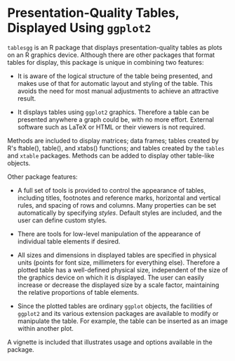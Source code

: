 # Presentation-Quality Tables, Displayed Using `ggplot2`

`tablesgg` is an R package that displays presentation-quality tables as 
plots on an R graphics device.  Although there are other packages that format 
tables for display, this package is unique in combining two features: 

* It is aware of the logical structure of the table being presented, and makes 
use of that for automatic layout and styling of the table.  This avoids 
the need for most manual adjustments to achieve an attractive result. 

* It displays tables using `ggplot2` graphics.  Therefore a table can 
be presented anywhere a graph could be, with no more effort.  External 
software such as LaTeX or HTML or their viewers is not required. 

Methods are included to display matrices; data frames; tables created by R's 
ftable(), table(), and xtabs() functions; and tables 
created by the `tables` and `xtable` packages.  Methods can be 
added to display other table-like objects. 

Other package features:

* A full set of tools is provided to control the appearance 
of tables, including titles, footnotes and reference marks, horizontal 
and vertical rules, and spacing of rows and columns.  Many properties can be 
set automatically by specifying _styles_.  Default styles are 
included, and the user can define custom styles.

* There are tools for low-level manipulation of the appearance of 
individual table elements if desired.

* All sizes and dimensions in displayed tables are specified in physical 
units (points for font size, millimeters for everything else).  Therefore a 
plotted table has a well-defined physical size, independent of the size of 
the graphics device on which it is displayed.  The user can easily increase 
or decrease the displayed size by a scale factor, maintaining the relative 
proportions of table elements.

* Since the plotted tables are ordinary `ggplot` objects, 
the facilities of `ggplot2` and its various extension packages are 
available to modify or manipulate the table.  For example, the table can be 
inserted as an image within another plot.

A vignette is included that illustrates usage and options available in 
the package.
